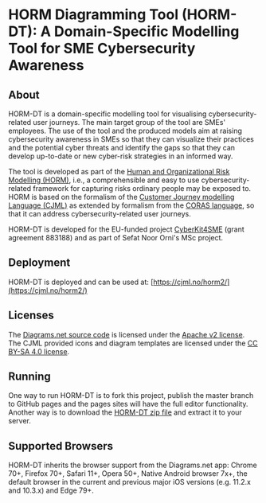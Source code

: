 # HORM Diagramming Tool (HORM-DT): A Domain-Specific Modelling Tool for SME Cybersecurity Awareness

## About

HORM-DT is a domain-specific modelling tool for visualising cybersecurity-related user journeys. The main target group of the tool are SMEs' employees. The use of the tool and the produced models aim at raising cybersecurity awareness in SMEs so that they can visualize their practices and the potential cyber threats and identify the gaps so that they can develop up-to-date or new cyber-risk strategies in an informed way. 

The tool is developed as part of the [Human and Organizational Risk Modelling (HORM)](https://cjml.no/horm/), i.e., a comprehensible and easy to use cybersecurity-related framework for capturing risks ordinary people may be exposed to. HORM is based on the formalism of the [Customer Journey modelling Language (CJML)](https://cjml.no/) as extended by formalism from the [CORAS language](https://coras.sourceforge.net/coras_language.html), so that it can address cybersecurity-related user journeys. 

HORM-DT is developed for the EU-funded project [CyberKit4SME](https://www.cyberkit4sme.eu) (grant agreement 883188) and as part of Sefat Noor Orni's MSc project.

## Deployment

HORM-DT is deployed and can be used at: [https://cjml.no/horm2/](https://cjml.no/horm2/)

## Licenses

The [Diagrams.net source code](https://github.com/jgraph/drawio#license) is licensed under the [Apache v2 license](https://www.apache.org/licenses/LICENSE-2.0). The CJML provided icons and diagram templates are licensed under the [CC BY-SA 4.0 license](https://creativecommons.org/licenses/by-sa/4.0/).


## Running

One way to run HORM-DT is to fork this project, publish the master branch to GitHub pages and the pages sites will have the full editor functionality. Another way is to download the [HORM-DT zip file](https://github.com/CostasBoletsis/HORM-DT/archive/refs/heads/main.zip) and extract it to your server.

## Supported Browsers

HORM-DT inherits the browser support from the Diagrams.net app: Chrome 70+, Firefox 70+, Safari 11+, Opera 50+, Native Android browser 7x+, the default browser in the current and previous major iOS versions (e.g. 11.2.x and 10.3.x) and Edge 79+.